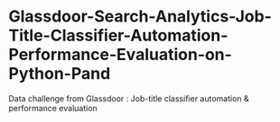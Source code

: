 # Glassdoor-Search-Analytics-Job-Title-Classifier-Automation-Performance-Evaluation-on-Python-Pand
Data challenge from Glassdoor : Job-title classifier automation &amp; performance evaluation
